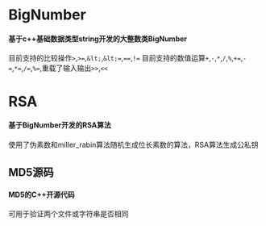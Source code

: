 # BigNumber
#### 基于c++基础数据类型string开发的大整数类BigNumber 
目前支持的比较操作`>`,`>=`,`&lt;`,`&lt;=`,`==`,`!=` 目前支持的数值运算`+`,`-`,`*`,`/`,`%`,`+=`,`-=`,`*=`,`/=`,`%=`,重载了输入输出`>>`,`<<`
# RSA
#### 基于BigNumber开发的RSA算法
使用了伪素数和miller_rabin算法随机生成位长素数的算法，RSA算法生成公私钥
## MD5源码
#### MD5的C++开源代码
可用于验证两个文件或字符串是否相同
